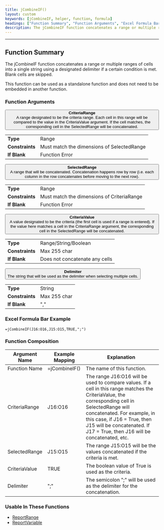 ```yaml
---
title: jCombineIF()
layout: custom
keywords: [jCombineIF, helper, function, formula]
headings: ["Function Summary", "Function Arguments", "Excel Formula Bar Example", "Function Composition", "Usable In These Functions"]
description: The jCombineIF function concatenates a range or multiple ranges of cells into a single string using a designated delimiter if a certain condition is met.
---
```

* * *

##  Function Summary

The jCombineIF function concatenates a range or multiple ranges of cells into a single string using a designated delimiter if a certain condition is met. Blank cells are skipped.

This function can be used as a standalone function and does not need to be embedded in another function.

<!---
For an example of this function, see [Lab Create: Using the Retain Feature](/wGetStarted/L-Create-RetainFeature.html#jcombineif).
--->

###  Function Arguments

<button class="collapsible-parameter">**CriteriaRange**<br>A range designated to be the criteria range. Each cell in this range will be compared to the value in the CriteriaValue argument. If the cell matches, the corresponding cell in the SelectedRange will be concatenated.</button>
<div markdown="1" class="panel-parameter">
<table>
  <tbody>
    <tr>
		<td class="pph"><b>Type</b></td>
		<td>Range</td>
    </tr>
    <tr>
		<td class="pph"><b>Constraints</b></td>
		<td>Must match the dimensions of SelectedRange</td>
    </tr>
    <tr>
		<td class="pph"><b>If Blank</b></td>
		<td>Function Error</td>
    </tr>
  </tbody>
</table>
</div>

<button class="collapsible-parameter">**SelectedRange**<br>A range that will be concatenated. Concatenation happens row by row (i.e. each column in the row concatenates before moving to the next row).</button>
<div markdown="1" class="panel-parameter">
<table>
  <tbody>
    <tr>
		<td class="pph"><b>Type</b></td>
		<td>Range</td>
    </tr>
    <tr>
		<td class="pph"><b>Constraints</b></td>
		<td>Must match the dimensions of CriteriaRange</td>
    </tr>
    <tr>
		<td class="pph"><b>If Blank</b></td>
		<td>Function Error</td>
    </tr>
  </tbody>
</table>
</div>

<button class="collapsible-parameter">**CriteriaValue**<br>A value designated to be the criteria (the first cell is used if a range is entered). If the value here matches a cell in the CriteriaRange argument, the corresponding cell in the SelectedRange will be concatenated.</button>
<div markdown="1" class="panel-parameter">
<table>
  <tbody>
    <tr>
		<td class="pph"><b>Type</b></td>
		<td>Range/String/Boolean</td>
    </tr>
    <tr>
		<td class="pph"><b>Constraints</b></td>
		<td>Max 255 char</td>
    </tr>
    <tr>
		<td class="pph"><b>If Blank</b></td>
		<td>Does not concatenate any cells</td>
    </tr>
  </tbody>
</table>
</div>

<button class="collapsible-parameter">**Delimiter**<br>The string that will be used as the delimiter when selecting multiple cells.</button>
<div markdown="1" class="panel-parameter">
<table>
  <tbody>
    <tr>
		<td class="pph"><b>Type</b></td>
		<td>String</td>
    </tr>
    <tr>
		<td class="pph"><b>Constraints</b></td>
		<td>Max 255 char</td>
    </tr>
    <tr>
		<td class="pph"><b>If Blank</b></td>
		<td>","</td>
    </tr>
  </tbody>
</table>
</div>

###  Excel Formula Bar Example

```Excel
=jCombineIF(J16:O16,J15:O15,TRUE,";")
```

###  Function Composition

| Argument Name  |  Example Mapping  |  Explanation   |  
|------|------|------|
|  Function Name  |  =jCombineIF()  |  The name of this function.  |  
|  CriteriaRange  |  J16:O16  |  The range J16:O16 will be used to compare values. If a cell in this range matches the CriteriaValue, the corresponding cell in SelectedRange will concatenated. For example, in this case, if J16 = True, then J15 will be concatenated. If J17 = True, then J16 will be concatenated, etc.  |  
|  SelectedRange  |  J15:O15  |  The range J15:O15 will be the values concatenated if the criteria is met.  |  
|  CriteriaValue  |  TRUE  |  The boolean value of True is used as the criteria.  |  
|  Delimiter  |  ";"  |  The semicolon ";" will be used as the delimiter for the concatenation.  |  

###  Usable In These Functions

* [ReportRange](ReportRange.html) 
* [ReportVariable](ReportVariable.html)
